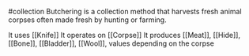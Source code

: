 #collection 
Butchering is a collection method that harvests fresh animal corpses often made fresh by hunting or farming. 

It uses [[Knife]]
It operates on [[Corpse]]
It produces [[Meat]], [[Hide]], [[Bone]], [[Bladder]], [[Wool]], values depending on the corpse
